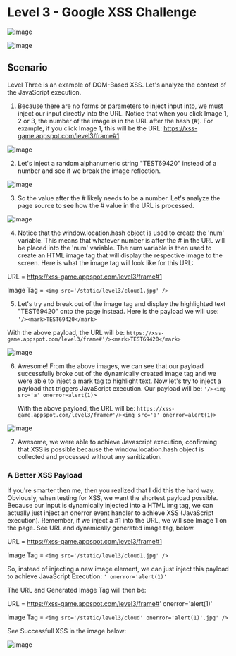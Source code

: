 <h1>Level 3 - Google XSS Challenge</h1>

![image](https://github.com/user-attachments/assets/63082962-648b-4d98-b5d9-dbbd37ff4938)

![image](https://github.com/user-attachments/assets/ac1332e5-cc7d-482d-bcab-9437abad30af)

<h2>Scenario</h2>

Level Three is an example of DOM-Based XSS. Let's analyze the context of the JavaScript execution.

1. Because there are no forms or parameters to inject input into, we must inject our input directly into the URL. Notice that when you click Image 1, 2 or 3, the number of the image is in the URL after
   the hash (#). For example, if you click Image 1, this will be the URL: https://xss-game.appspot.com/level3/frame#1
   
![image](https://github.com/user-attachments/assets/e7142437-a252-434d-b327-6820b070369e)

2. Let's inject a random alphanumeric string "TEST69420" instead of a number and see if we break the image reflection.
   
![image](https://github.com/user-attachments/assets/23b7662c-1bdd-47da-9a13-6ccb5396788e)

3. So the value after the # likely needs to be a number. Let's analyze the page source to see how the # value in the URL is processed.

![image](https://github.com/user-attachments/assets/b6d96469-267f-4a6d-b834-ba23fc3600c7)

4. Notice that the window.location.hash object is used to create the 'num' variable. This means that whatever number is after the # in the URL will be placed into the 'num' variable. The num variable
is then used to create an HTML image tag that will display the respective image to the screen. Here is what the image tag will look like for this URL:

URL = https://xss-game.appspot.com/level3/frame#1

Image Tag = ```<img src='/static/level3/cloud1.jpg' />```

5. Let's try and break out of the image tag and display the highlighted text "TEST69420" onto the page instead. Here is the payload we will use: ```'/><mark>TEST69420</mark>```

With the above payload, the URL will be: ```https://xss-game.appspot.com/level3/frame#'/><mark>TEST69420</mark>```

![image](https://github.com/user-attachments/assets/83f98169-0337-4432-b331-6806c1c3cf08)

6. Awesome! From the above images, we can see that our payload successfully broke out of the dynamically created image tag and we were able to inject a mark tag to highlight text.
   Now let's try to inject a payload that triggers JavaScript execution. Our payload will be: ```'/><img src='a' onerror=alert(1)>```

   With the above payload, the URL will be: ```https://xss-game.appspot.com/level3/frame#'/><img src='a' onerror=alert(1)>```

![image](https://github.com/user-attachments/assets/a181ac0b-ff5b-4cbd-93cf-1f78a7111dde)

7. Awesome, we were able to achieve Javascript execution, confirming that XSS is possible because the window.location.hash object is collected and processed without any sanitization.

<h3>A Better XSS Payload</h3>
If you're smarter then me, then you realized that I did this the hard way. Obviously, when testing for XSS, we want the shortest payload possible. Because our input is dynamically injected into
a HTML img tag, we can actually just inject an onerror event handler to achieve XSS (JavaScript execution). Remember, if we inject a #1 into the URL, we will see Image 1 on the page. See URL and dynamically generated image tag, below.

URL = https://xss-game.appspot.com/level3/frame#1

Image Tag = ```<img src='/static/level3/cloud1.jpg' />```

So, instead of injecting a new image element, we can just inject this payload to achieve JavaScript Execution: ```' onerror='alert(1)'```

The URL and Generated Image Tag will then be:


URL = https://xss-game.appspot.com/level3/frame#' onerror='alert(1)'

Image Tag = ```<img src='/static/level3/cloud' onerror='alert(1)'.jpg' />```

See Successfull XSS in the image below:

![image](https://github.com/user-attachments/assets/4ab431ba-221e-4a2e-a116-ab31e9abc220)




